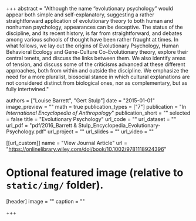 +++
abstract = "Although the name “evolutionary psychology” would appear both simple and self-explanatory, suggesting a rather straightforward application of evolutionary theory to both human and nonhuman psychology, appearances can be deceptive. The status of the discipline, and its recent history, is far from straightforward, and debates among various schools of thought have been rather fraught at times. In what follows, we lay out the origins of Evolutionary Psychology, Human Behavioral Ecology and Gene-Culture Co-Evolutionary theory, explore their central tenets, and discuss the links between them. We also identify areas of tension, and discuss some of the criticisms advanced at these different approaches, both from within and outside the discipline. We emphasize the need for a more pluralist, biosocial stance in which cultural explanations are not considered distinct from biological ones, nor as complementary, but as fully intertwined."

authors = ["Louise Barrett", "Gert Stulp"]
date = "2015-01-01"
image_preview = ""
math = true
publication_types = ["7"]
publication = "In *International Encyclopedia of Anthropology*"
publication_short = ""
selected = false
title = "Evolutionary Psychology"
url_code = ""
url_dataset = ""
url_pdf = "pdf/2016_Barrett & Stulp_Encyclopedia_Evolutionary-Psychology.pdf"
url_project = ""
url_slides = ""
url_video = ""

[[url_custom]]
name = "View Journal Article"
url = "https://onlinelibrary.wiley.com/doi/book/10.1002/9781118924396"

# Optional featured image (relative to `static/img/` folder).
[header]
image = ""
caption = ""

+++

